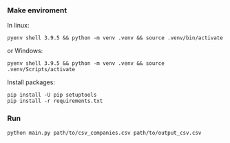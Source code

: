 ### Make enviroment ###

In linux:
```
pyenv shell 3.9.5 && python -m venv .venv && source .venv/bin/activate
```
or Windows:
```
pyenv shell 3.9.5 && python -m venv .venv && source .venv/Scripts/activate
```

Install packages:

```
pip install -U pip setuptools
pip install -r requirements.txt
```

### Run ###

```
python main.py path/to/csv_companies.csv path/to/output_csv.csv
```